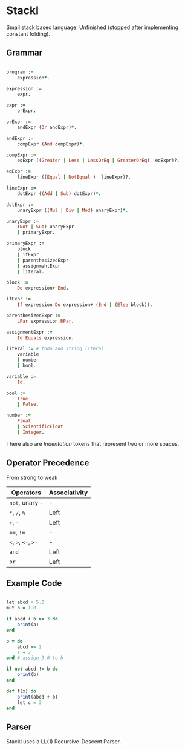 # Stackl

Small stack based language. Unfinished (stopped after implementing constant folding).

## Grammar

```Ruby

program :=
    expression*.

expression :=
    expr.

expr :=
    orExpr.

orExpr :=
    andExpr (Or andExpr)*.

andExpr :=
    compExpr (And compExpr)*.

compExpr :=
    eqExpr ((Greater | Less | LessOrEq | GreaterOrEq)  eqExpr)?.

eqExpr :=
    lineExpr ((Equal | NotEqual )  lineExpr)?.

lineExpr :=
    dotExpr ((Add | Sub) dotExpr)*.

dotExpr :=
    unaryExpr ((Mul | Div | Mod) unaryExpr)*.

unaryExpr :=
    (Not | Sub) unaryExpr
    | primaryExpr.

primaryExpr :=
    block
    | ifExpr
    | parenthesizedExpr
    | assignmehtExpr
    | literal.

block :=
    Do expression+ End.

ifExpr :=
    If expression Do expression+ (End | (Else block)).

parenthesizedExpr :=
    LPar expression RPar.

assignmentExpr :=
    Id Equals expression.

literal := # todo add string literal
    variable
    | number
    | bool.

variable :=
    Id.

bool :=
    True
    | False.

number :=
    Float
    | ScientificFloat
    | Integer.

```

There also are *Indentation* tokens that represent two or more spaces.

## Operator Precedence

From strong to weak

| Operators | Associativity |
|       --- |           --- |
| `not`, unary `-` | - |
| `*`, `/`, `%` | Left |
| `+`, `-` | Left |
| `==`, `!=` | - |
| `<`, `>`, `<=`, `>=` | - |
| `and` | Left |
| `or` | Left |

## Example Code

```Ruby

let abcd = 5.0
mut b = 1.0

if abcd + b >= 3 do
    print(a)
end

b = do
    abcd -= 2
    1 + 2
end # assign 3.0 to b

if not abcd != b do
    print(b)
end

def f(x) do
    print(abcd + b)
    let c = 3
end

```

## Parser

Stackl uses a LL(1) Recursive-Descent Parser.
